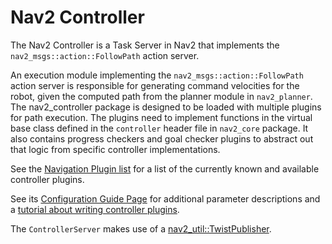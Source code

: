 # Nav2 Controller

The Nav2 Controller is a Task Server in Nav2 that implements the `nav2_msgs::action::FollowPath` action server.

An execution module implementing the `nav2_msgs::action::FollowPath` action server is responsible for generating command velocities for the robot, given the computed path from the planner module in `nav2_planner`. The nav2_controller package is designed to be loaded with multiple plugins for path execution. The plugins need to implement functions in the virtual base class defined in the `controller` header file in `nav2_core` package. It also contains progress checkers and goal checker plugins to abstract out that logic from specific controller implementations.

See the [Navigation Plugin list](https://docs.nav2.org/plugins/index.html) for a list of the currently known and available controller plugins.

See its [Configuration Guide Page](https://docs.nav2.org/configuration/packages/configuring-controller-server.html) for additional parameter descriptions and a [tutorial about writing controller plugins](https://docs.nav2.org/plugin_tutorials/docs/writing_new_nav2controller_plugin.html).

The `ControllerServer` makes use of a [nav2_util::TwistPublisher](../nav2_util/README.md#twist-publisher-and-twist-subscriber-for-commanded-velocities).
